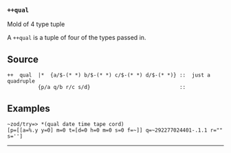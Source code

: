 ### `++qual`

Mold of 4 type tuple

A `++qual` is a tuple of four of the types passed in.

Source
------

    ++  qual  |*  {a/$-(* *) b/$-(* *) c/$-(* *) d/$-(* *)} ::  just a quadruple
              {p/a q/b r/c s/d}                             ::

Examples
--------

    ~zod/try=> *(qual date time tape cord)
    [p=[[a=%.y y=0] m=0 t=[d=0 h=0 m=0 s=0 f=~]] q=~292277024401-.1.1 r="" s='']



  ***
